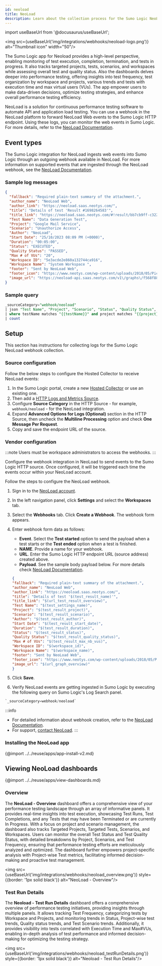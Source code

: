 ```yaml
---
id: neoload
title: NeoLoad
description: Learn about the collection process for the Sumo Logic NeoLoad integration.
---
```

import useBaseUrl from '@docusaurus/useBaseUrl';

<img src={useBaseUrl('img/integrations/webhooks/neoload-logo.png')} alt="Thumbnail icon" width="50"/>


The Sumo Logic app for Neoload provides a high-level perspective, enabling monitoring of test execution, completion, termination, and tests in progress. It also tracks targeted projects, tests, scenarios, and workspaces while assessing overall test and quality status. Also the dashboards delves deeper into performance testing, offering insights into test frequency, test organization by workspace and projects, various trends and tests with execution time and max virtual users (VUs). The app empower users to make data-driven decisions, optimize testing strategies, and enhance overall performance testing efficiency.

NeoLoad is a solution for continuous performance testing software to automate API and application load testing. You can use a webhook in the NeoLoad platform to forward NeoLoad Web events to the Sumo Logic HTTP endpoint. Using these logs, you can monitor the web events in Sumo Logic. For more details, refer to the [NeoLoad Documentation](https://documentation.tricentis.com/nlweb/latest/en/content/overview.htm).

## Event types

The Sumo Logic integration for NeoLoad ingests web events into Sumo Logic through an outgoing webhook available in NeoLoad. For more information on supported events that are ingested through the NeoLoad webhook, see the [NeoLoad Documentation](https://documentation.tricentis.com/nlweb/latest/en/content/views_and_features/events_event_types.htm).

### Sample log messages

```json
{
  "fallback": "Required plain-text summary of the attachment.",
  "author_name": "NeoLoad Web",
  "author_link": "https://neoload.saas.neotys.com/",
  "title": "Details of test 'Result #1698264583'",
  "title_link": "https://neoload.saas.neotys.com/#!result/bb7cb9ff-c322-4b46-80f7-7327c366b399/overview",
  "Test Name": "Data Generation Test",
  "Project": "Google Mail Service",
  "Scenario": "Unauthorize Access",
  "Author": "NeoLoad",
  "Start Date": "25/10/2023 08:09 PM (+0000)",
  "Duration": "00:05:00",
  "Status": "EXECUTED",
  "Quality Status": "PASSED",
  "Max # of VUs": "20",
  "Workspace ID": "5e3acde2e860a132744ca916",
  "Workspace Name": "System Workspace ",
  "footer": "Sent by NeoLoad Web",
  "footer_icon": "https://www.neotys.com/wp-content/uploads/2018/05/Picto_NL_64.png",
  "image_url": "https://neoload-api.saas.neotys.com/v1\/graphs\/f568f886-32ae-4f36-b154-dcbd4fe8104d"
}
```

### Sample query

```sql
_sourceCategory="webhook/neoload"
| json "Test Name", "Project", "Scenario", "Status", "Quality Status", "Workspace Name" as testName, project, scenario, status, qualityStatus, workspace nodrop
| where testName matches "{{testName}}" and project matches "{{project}}" and scenario matches "{{scenario}}" and status matches "{{status}}" and qualityStatus matches "{{qualityStatus}}" and workspace matches "{{workspace}}"
| count
```

## Setup

This section has instructions for collecting logs for the Sumo Logic NeoLoad webhook collection.

### Source configuration

Follow the below steps to configure the Hosted Collector to receive NeoLoad events:

1. In the Sumo Logic portal, create a new [Hosted Collector](/docs/send-data/hosted-collectors/configure-hosted-collector/) or use an existing one.
2. Then add a [HTTP Logs and Metrics Source](/docs/send-data/hosted-collectors/http-source/logs-metrics/#configure-an-httplogs-and-metrics-source).
3. Configure **Source Category** in the HTTP Source - for example, `webhook/neoload` - for the NeoLoad integration.
4. Expand **Advanced Options for Logs (Optional)** section in the HTTP Source, then uncheck the **Multiline Processing** option and check **One Message Per Request**.
5. Copy and save the endpoint URL of the source.

### Vendor configuration

:::note
Users must be workspace administrators to access the webhooks.
:::

Configure the webhook integration in NeoLoad to send events to the Sumo Logic HTTP source. Once configured, it will be triggered each time the events occur within your NeoLoad account.

Follow the steps to configure the NeoLoad webhook.

1. Sign in to the [NeoLoad account](https://neoload.saas.neotys.com/).
2. In the left navigation panel, click **Settings** and select the **Workspaces** tab.
3. Select the **Webhooks** tab. Click **Create a Webhook**. The webhook form appears.
4. Enter webhook form data as follows:
    - **Event**. Select the **Test started** option to send the payload when a test starts or the **Test ended** option when a test is finished.
    - **NAME**. Provide a name for your webhook.
    - **URL**. Enter the Sumo Logic HTTP endpoint URL (source address) created above.
    - **Payload**. See the sample body payload below. For more details check [NeoLoad Documentation](https://documentation.tricentis.com/nlweb/latest/en/content/reference_guide/settings_manage_workspace_webhooks.htm).
    ```json
   {
    "fallback": "Required plain-text summary of the attachment.",
    "author_name": "NeoLoad Web",
    "author_link": "https://neoload.saas.neotys.com/",
    "title": "Details of test '$(test_result_name)'",
    "title_link": "$(url_test_result_overview)",
    "Test Name": "$(test_settings_name)",
    "Project": "$(test_result_project)",
    "Scenario": "$(test_result_scenario)",
    "Author": "$(test_result_author)",
    "Start Date": "$(test_result_start_date)",
    "Duration": "$(test_result_duration)",
    "Status": "$(test_result_status)",
    "Quality Status": "$(test_result_quality_status)",
    "Max # of VUs": "$(test_result_max_nb_vus)",
    "Workspace ID": "$(workspace_id)",
    "Workspace Name": "$(workspace_name)",
    "footer": "Sent by NeoLoad Web",
    "footer_icon": "https://www.neotys.com/wp-content/uploads/2018/05/Picto_NL_64.png",
    "image_url": "$(url_graph_overview)"
   }
    ```
    
5. Click **Save**.
6. Verify NeoLoad events are getting ingested in Sumo Logic by executing the following query on Sumo Logic's Log Search panel.
```sql
`_sourceCategory=webhook/neoload`
```

:::info
- For detailed information about webhook creation, refer to the [NeoLoad Documentation](https://documentation.tricentis.com/nlweb/latest/en/content/reference_guide/settings_manage_workspace_webhooks.htm).
- For support, [contact NeoLoad](https://support-hub.tricentis.com/open). 
:::

### Installing the NeoLoad app

{@import ../../reuse/apps/app-install-v2.md}

## Viewing NeoLoad dashboards

{@import ../../reuse/apps/view-dashboards.md}

### Overview

The **NeoLoad - Overview** dashboard offers a comprehensive view of your performance testing landscape through an array of informative panels. It provides real-time insights into test execution, showcasing Test Runs, Test Completions, and any Tests that may have been Terminated or are currently In Progress. With a focus on project and scenario management, the dashboard also tracks Targeted Projects, Targeted Tests, Scenarios, and Workspaces. Users can monitor the overall Test Status and Test Quality Status, with detailed breakdowns by Project, Scenarios, and Test Frequency, ensuring that performance testing efforts are meticulously analyzed and optimized. The dashboard further empowers project-specific analysis with Project-wise Test metrics, facilitating informed decision-making and proactive test management.

<img src={useBaseUrl('img/integrations/webhooks/neoload_overview.png')} style={{border: '1px solid black'}} alt="NeoLoad - Overview"/>

### Test Run Details

The **Neoload - Test Run Details** dashboard offers a comprehensive overview of performance testing initiatives, providing insights through multiple panels. It allows tracking Test Frequency, categorizing tests by Workspace and Projects, and monitoring trends in Status, Project-wise test trends, Quality status trends, and Test Scenario trends. Additionally, it provides visibility into tests correlated with Execution Time and Max#VUs, enabling in-depth analysis of test performance and informed decision-making for optimizing the testing strategy.

<img src={useBaseUrl('img/integrations/webhooks/neoload_testRunDetails.png')} style={{border: '1px solid black'}} alt="Neoload - Test Run Details"/>